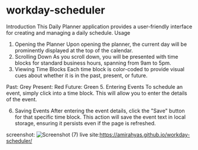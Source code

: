# workday-scheduler
Introduction
This Daily Planner application provides a user-friendly interface for creating and managing a daily schedule. 
Usage
1. Opening the Planner
Upon opening the planner, the current day will be prominently displayed at the top of the calendar.
2. Scrolling Down
As you scroll down, you will be presented with time blocks for standard business hours, spanning from 9am to 5pm.
3. Viewing Time Blocks
Each time block is color-coded to provide visual cues about whether it is in the past, present, or future.

Past: Grey
Present: Red
Future: Green
5. Entering Events
To schedule an event, simply click into a time block. This will allow you to enter the details of the event.

6. Saving Events
After entering the event details, click the "Save" button for that specific time block. This action will save the event text in local storage, ensuring it persists even if the page is refreshed.

screenshot: ![Screenshot (7)](https://github.com/amirahyas/workday-scheduler/assets/143109513/d57c8d55-204c-49cd-ab62-a88ac05770de)
live site:https://amirahyas.github.io/workday-scheduler/
